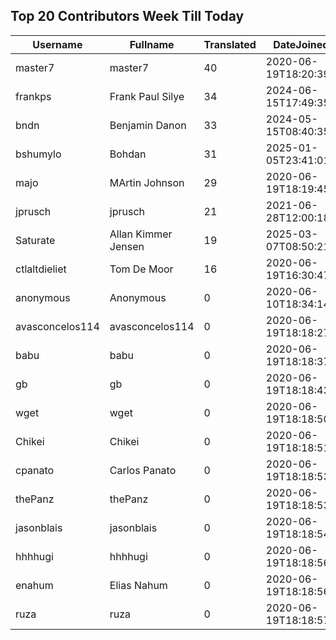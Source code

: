 ## Top 20 Contributors Week Till Today ##
|Username|Fullname|Translated|DateJoined|Language|
|--------|--------|----------|----------|-------|
|master7|master7|40|2020-06-19T18:20:39.|pl|
|frankps|Frank Paul Silye|34|2024-06-15T17:49:35.|nb_NO|
|bndn|Benjamin Danon|33|2024-05-15T08:40:35.|fr|
|bshumylo|Bohdan|31|2025-01-05T23:41:01.|uk|
|majo|MArtin Johnson|29|2020-06-19T18:19:45Z|sv|
|jprusch|jprusch|21|2021-06-28T12:00:18.|de|
|Saturate|Allan Kimmer Jensen|19|2025-03-07T08:50:21.|da|
|ctlaltdieliet|Tom De Moor|16|2020-06-19T16:30:47Z|nl|
|anonymous|Anonymous|0|2020-06-10T18:34:14.||
|avasconcelos114|avasconcelos114|0|2020-06-19T18:18:27Z||
|babu|babu|0|2020-06-19T18:18:37.||
|gb|gb|0|2020-06-19T18:18:43.||
|wget|wget|0|2020-06-19T18:18:50Z|ro|
|Chikei|Chikei|0|2020-06-19T18:18:51Z|zh_Hant|
|cpanato|Carlos Panato|0|2020-06-19T18:18:53Z||
|thePanz|thePanz|0|2020-06-19T18:18:53Z||
|jasonblais|jasonblais|0|2020-06-19T18:18:54Z||
|hhhhugi|hhhhugi|0|2020-06-19T18:18:56.||
|enahum|Elias  Nahum|0|2020-06-19T18:18:56Z|es|
|ruza|ruza|0|2020-06-19T18:18:57.||
